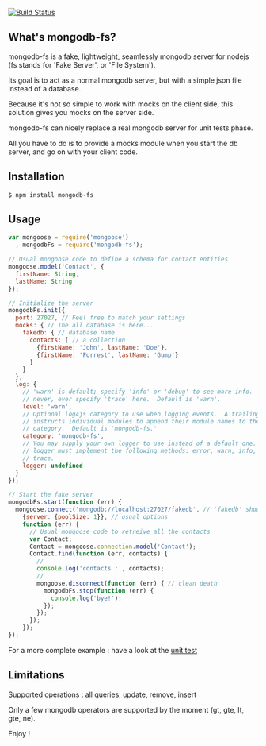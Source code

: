 [![Build Status](https://travis-ci.org/vladlosev/mongodb-fs.svg?branch=master)](https://travis-ci.org/vladlosev/mongodb-fs)
## What's mongodb-fs?

  mongodb-fs is a fake, lightweight, seamlessly mongodb server for nodejs (fs stands for 'Fake Server', or 'File System').

  Its goal is to act as a normal mongodb server, but with a simple json file instead of a database.

  Because it's not so simple to work with mocks on the client side, this solution gives you mocks on the server side.

  mongodb-fs can nicely replace a real mongodb server for unit tests phase.

  All you have to do is to provide a mocks module when you start the db server, and go on with your client code.

## Installation

    $ npm install mongodb-fs


## Usage

```javascript
var mongoose = require('mongoose')
  , mongodbFs = require('mongodb-fs');

// Usual mongoose code to define a schema for contact entities
mongoose.model('Contact', {
  firstName: String,
  lastName: String
});

// Initialize the server
mongodbFs.init({
  port: 27027, // Feel free to match your settings
  mocks: { // The all database is here...
    fakedb: { // database name
      contacts: [ // a collection
        {firstName: 'John', lastName: 'Doe'},
        {firstName: 'Forrest', lastName: 'Gump'}
      ]
    }
  },
  log: {
    // 'warn' is default; specify 'info' or 'debug' to see more info.  But
    // never, ever specify 'trace' here.  Default is 'warn'.
    level: 'warn',
    // Optional log4js category to use when logging events.  A trailing period
    // instructs individual modules to append their module names to the
    // category.  Default is 'mongodb-fs.'
    category: 'mongodb-fs',
    // You may supply your own logger to use instead of a default one.  The
    // logger must implement the following methods: error, warn, info, debug,
    // trace.
    logger: undefined
  }
});

// Start the fake server
mongodbFs.start(function (err) {
  mongoose.connect('mongodb://localhost:27027/fakedb', // 'fakedb' should be available in mocks
    {server: {poolSize: 1}}, // usual options
    function (err) {
      // Usual mongoose code to retreive all the contacts
      var Contact;
      Contact = mongoose.connection.model('Contact');
      Contact.find(function (err, contacts) {
        //
        console.log('contacts :', contacts);
        //
        mongoose.disconnect(function (err) { // clean death
          mongodbFs.stop(function (err) {
            console.log('bye!');
          });
        });
      });
    });
});

```

For a more complete example : have a look at the
[unit test](https://github.com/openhoat/mongodb-fs/tree/master/test/testMongoDbFs.js)

## Limitations

Supported operations : all queries, update, remove, insert

Only a few mongodb operators are supported by the moment (gt, gte, lt, gte, ne).


Enjoy !
